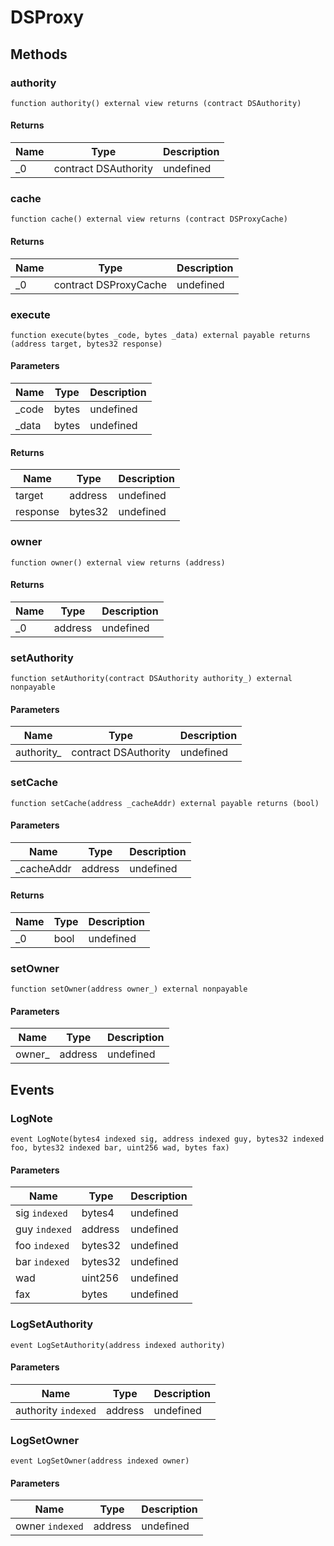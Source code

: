 # DSProxy









## Methods

### authority

```solidity
function authority() external view returns (contract DSAuthority)
```






#### Returns

| Name | Type | Description |
|---|---|---|
| _0 | contract DSAuthority | undefined

### cache

```solidity
function cache() external view returns (contract DSProxyCache)
```






#### Returns

| Name | Type | Description |
|---|---|---|
| _0 | contract DSProxyCache | undefined

### execute

```solidity
function execute(bytes _code, bytes _data) external payable returns (address target, bytes32 response)
```





#### Parameters

| Name | Type | Description |
|---|---|---|
| _code | bytes | undefined
| _data | bytes | undefined

#### Returns

| Name | Type | Description |
|---|---|---|
| target | address | undefined
| response | bytes32 | undefined

### owner

```solidity
function owner() external view returns (address)
```






#### Returns

| Name | Type | Description |
|---|---|---|
| _0 | address | undefined

### setAuthority

```solidity
function setAuthority(contract DSAuthority authority_) external nonpayable
```





#### Parameters

| Name | Type | Description |
|---|---|---|
| authority_ | contract DSAuthority | undefined

### setCache

```solidity
function setCache(address _cacheAddr) external payable returns (bool)
```





#### Parameters

| Name | Type | Description |
|---|---|---|
| _cacheAddr | address | undefined

#### Returns

| Name | Type | Description |
|---|---|---|
| _0 | bool | undefined

### setOwner

```solidity
function setOwner(address owner_) external nonpayable
```





#### Parameters

| Name | Type | Description |
|---|---|---|
| owner_ | address | undefined



## Events

### LogNote

```solidity
event LogNote(bytes4 indexed sig, address indexed guy, bytes32 indexed foo, bytes32 indexed bar, uint256 wad, bytes fax)
```





#### Parameters

| Name | Type | Description |
|---|---|---|
| sig `indexed` | bytes4 | undefined |
| guy `indexed` | address | undefined |
| foo `indexed` | bytes32 | undefined |
| bar `indexed` | bytes32 | undefined |
| wad  | uint256 | undefined |
| fax  | bytes | undefined |

### LogSetAuthority

```solidity
event LogSetAuthority(address indexed authority)
```





#### Parameters

| Name | Type | Description |
|---|---|---|
| authority `indexed` | address | undefined |

### LogSetOwner

```solidity
event LogSetOwner(address indexed owner)
```





#### Parameters

| Name | Type | Description |
|---|---|---|
| owner `indexed` | address | undefined |



